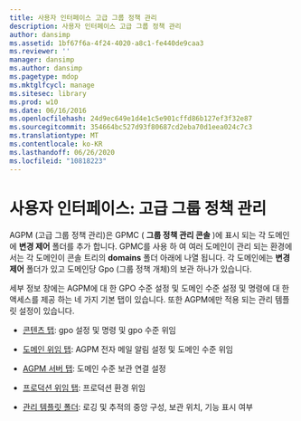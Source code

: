 ```yaml
---
title: 사용자 인터페이스 고급 그룹 정책 관리
description: 사용자 인터페이스 고급 그룹 정책 관리
author: dansimp
ms.assetid: 1bf67f6a-4f24-4020-a8c1-fe440de9caa3
ms.reviewer: ''
manager: dansimp
ms.author: dansimp
ms.pagetype: mdop
ms.mktglfcycl: manage
ms.sitesec: library
ms.prod: w10
ms.date: 06/16/2016
ms.openlocfilehash: 24d9ec649e1d4e1c5e901cffd86b127ef3f32e87
ms.sourcegitcommit: 354664bc527d93f80687cd2eba70d1eea024c7c3
ms.translationtype: MT
ms.contentlocale: ko-KR
ms.lasthandoff: 06/26/2020
ms.locfileid: "10818223"
---
```

# 사용자 인터페이스: 고급 그룹 정책 관리


AGPM (고급 그룹 정책 관리)은 GPMC ( **그룹 정책 관리 콘솔** )에 표시 되는 각 도메인에 **변경 제어** 폴더를 추가 합니다. GPMC를 사용 하 여 여러 도메인이 관리 되는 환경에서는 각 도메인이 콘솔 트리의 **domains** 폴더 아래에 나열 됩니다. 각 도메인에는 **변경 제어** 폴더가 있고 도메인당 Gpo (그룹 정책 개체)의 보관 하나가 있습니다.

세부 정보 창에는 AGPM에 대 한 GPO 수준 설정 및 도메인 수준 설정 및 명령에 대 한 액세스를 제공 하는 네 가지 기본 탭이 있습니다. 또한 AGPM에만 적용 되는 관리 템플릿 설정이 있습니다.

-   [콘텐츠 탭](contents-tab-agpm40.md): gpo 설정 및 명령 및 gpo 수준 위임

-   [도메인 위임 탭](domain-delegation-tab-agpm40.md): AGPM 전자 메일 알림 설정 및 도메인 수준 위임

-   [AGPM 서버 탭](agpm-server-tab-agpm40.md): 도메인 수준 보관 연결 설정

-   [프로덕션 위임 탭](production-delegation-tab-agpm40.md): 프로덕션 환경 위임

-   [관리 템플릿 폴더](administrative-templates-folder-agpm40.md): 로깅 및 추적의 중앙 구성, 보관 위치, 기능 표시 여부

 

 





